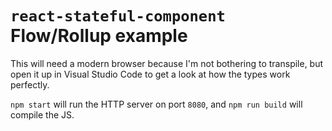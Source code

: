 # `react-stateful-component` Flow/Rollup example

This will need a modern browser because I'm not bothering to transpile, but open it up in Visual Studio Code to get a look at how the types work perfectly.

`npm start` will run the HTTP server on port `8080`, and `npm run build` will compile the JS.
